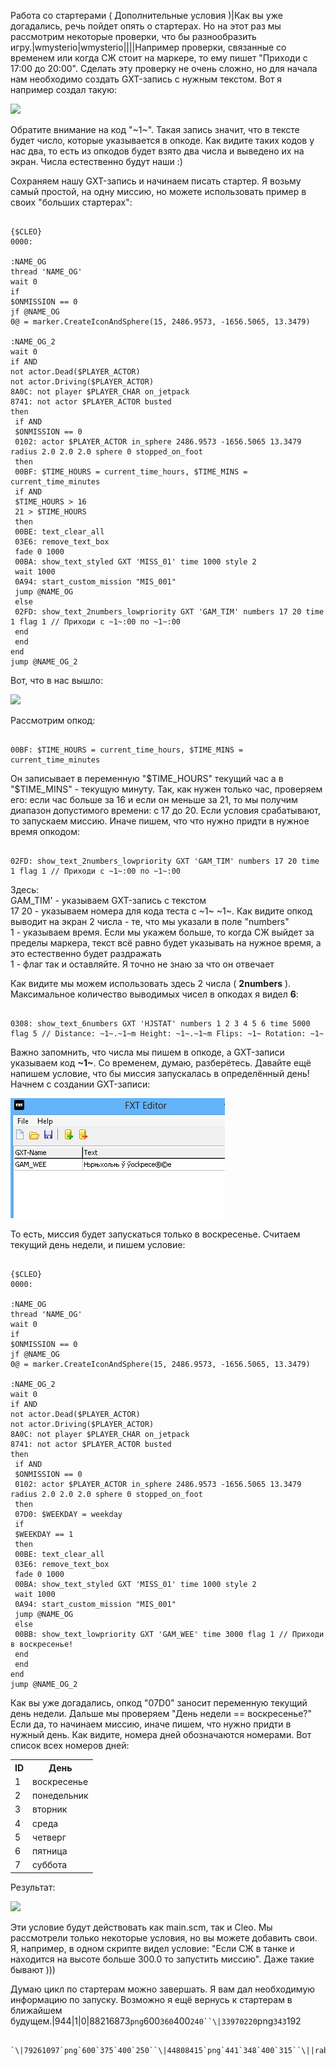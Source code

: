 Работа со стартерами ( Дополнительные условия )|Как вы уже догадались, речь пойдет опять о стартерах. Но на этот раз мы рассмотрим некоторые проверки, что бы разнообразить игру.|wmysterio|wmysterio||||Например проверки, связанные со временем или когда СЖ стоит на маркере, то ему пишет "Приходи с 17:00 до 20:00". Сделать эту проверку не очень сложно, но для начала нам необходимо создать GXT-запись с нужным текстом. Вот я например создал такую:

<!--IMG4--><img src="https://github.com/wmysterio/scm-scripting-lessons/raw/resources/_pu/0/44808415.png" /><!--IMG4-->

Обратите внимание на код "~1~". Такая запись значит, что в тексте будет число, которые указывается в опкоде. Как видите таких кодов у нас два, то есть из опкодов будет взято два числа и выведено их на экран. Числа естественно будут наши :)

Сохраняем нашу GXT-запись и начинаем писать стартер. Я возьму самый простой, на одну миссию, но можете использовать пример в своих "больших стартерах":


```

{$CLEO}
0000:

:NAME_OG
thread 'NAME_OG'
wait 0
if
$ONMISSION == 0
jf @NAME_OG
0@ = marker.CreateIconAndSphere(15, 2486.9573, -1656.5065, 13.3479)

:NAME_OG_2
wait 0
if AND
not actor.Dead($PLAYER_ACTOR)
not actor.Driving($PLAYER_ACTOR)
8A0C: not player $PLAYER_CHAR on_jetpack
8741: not actor $PLAYER_ACTOR busted
then
 if AND
 $ONMISSION == 0
 0102: actor $PLAYER_ACTOR in_sphere 2486.9573 -1656.5065 13.3479 radius 2.0 2.0 2.0 sphere 0 stopped_on_foot
 then
 00BF: $TIME_HOURS = current_time_hours, $TIME_MINS = current_time_minutes
 if AND
 $TIME_HOURS > 16
 21 > $TIME_HOURS
 then 
 00BE: text_clear_all
 03E6: remove_text_box
 fade 0 1000
 00BA: show_text_styled GXT 'MISS_01' time 1000 style 2
 wait 1000
 0A94: start_custom_mission "MIS_001"
 jump @NAME_OG
 else
 02FD: show_text_2numbers_lowpriority GXT 'GAM_TIM' numbers 17 20 time 1 flag 1 // Приходи с ~1~:00 по ~1~:00
 end
 end 
end
jump @NAME_OG_2
```



Вот, что в нас вышло:

<!--IMG1--><img src="https://github.com/wmysterio/scm-scripting-lessons/raw/resources/_pu/0/88216873.png" /><!--IMG1-->

Рассмотрим опкод:


```

00BF: $TIME_HOURS = current_time_hours, $TIME_MINS = current_time_minutes
```



Он запиcывает в переменную "$TIME_HOURS" текущий час а в "$TIME_MINS" - текущую минуту. Так, как нужен только час, проверяем его: если час больше за 16 и если он меньше за 21, то мы получим диапазон допустимого времени: с 17 до 20. Если условия срабатывают, то запускаем миссию. Иначе пишем, что что нужно придти в нужное время опкодом:


```

02FD: show_text_2numbers_lowpriority GXT 'GAM_TIM' numbers 17 20 time 1 flag 1 // Приходи с ~1~:00 по ~1~:00
```



<div class="panel panel-default">
 <div class="panel-body">
Здесь:<br>
GAM_TIM' - указываем GXT-запись с текстом<br>
17 20 - указываем номера для кода теста с ~1~ ~1~. Как видите опкод выводит на экран 2 числа - те, что мы указали в поле "numbers"<br>
1 - указываем время. Если мы укажем больше, то когда СЖ выйдет за пределы маркера, текст всё равно будет указывать на нужное время, а это естественно будет раздражать<br>
1 - флаг так и оставляйте. Я точно не знаю за что он отвечает
 </div>
</div>

Как видите мы можем использовать здесь 2 числа ( **2numbers** ). Максимальное количество выводимых чисел в опкодах я видел **6**:


```

0308: show_text_6numbers GXT 'HJSTAT' numbers 1 2 3 4 5 6 time 5000 flag 5 // Distance: ~1~.~1~m Height: ~1~.~1~m Flips: ~1~ Rotation: ~1~
```



Важно запомнить, что числа мы пишем в опкоде, а GXT-записи указываем код **~1~**. Со временем, думаю, разберётесь. Давайте ещё напишем условие, что бы миссия запускалась в определённый день! Начнем с создании GXT-записи:

<!--IMG2--><img src="/_pu/0/33970220.png" /><!--IMG2-->

То есть, миссия будет запускаться только в воскресенье. Считаем текущий день недели, и пишем условие:


```

{$CLEO}
0000:

:NAME_OG
thread 'NAME_OG'
wait 0
if
$ONMISSION == 0
jf @NAME_OG
0@ = marker.CreateIconAndSphere(15, 2486.9573, -1656.5065, 13.3479)

:NAME_OG_2
wait 0
if AND
not actor.Dead($PLAYER_ACTOR)
not actor.Driving($PLAYER_ACTOR)
8A0C: not player $PLAYER_CHAR on_jetpack
8741: not actor $PLAYER_ACTOR busted
then
 if AND
 $ONMISSION == 0
 0102: actor $PLAYER_ACTOR in_sphere 2486.9573 -1656.5065 13.3479 radius 2.0 2.0 2.0 sphere 0 stopped_on_foot
 then
 07D0: $WEEKDAY = weekday
 if
 $WEEKDAY == 1
 then 
 00BE: text_clear_all
 03E6: remove_text_box
 fade 0 1000
 00BA: show_text_styled GXT 'MISS_01' time 1000 style 2
 wait 1000
 0A94: start_custom_mission "MIS_001"
 jump @NAME_OG
 else
 00BB: show_text_lowpriority GXT 'GAM_WEE' time 3000 flag 1 // Приходи в воскресенье!
 end
 end 
end
jump @NAME_OG_2
```



Как вы уже догадались, опкод "07D0" заносит переменную текущий день недели. Дальше мы проверяем "День недели == воскресенье?" Если да, то начинаем миссию, иначе пишем, что нужно придти в нужный день. Как видите, номера дней обозначаются номерами. Вот список всех номеров дней:

<table class="table table-bordered"><tbody>
<tr><th>ID</th><th>День</th></tr>
<tr><td>1</td><td>воскресенье</td></tr>
<tr><td>2</td><td>понедельник</td></tr>
<tr><td>3</td><td>вторник</td></tr>
<tr><td>4</td><td>среда</td></tr>
<tr><td>5</td><td>четверг</td></tr>
<tr><td>6</td><td>пятница</td></tr>
<tr><td>7</td><td>суббота</td></tr>
</tbody></table>

Результат:

<!--IMG3--><img src="https://github.com/wmysterio/scm-scripting-lessons/raw/resources/_pu/0/79261097.png" /><!--IMG3-->

Эти условие будут действовать как main.scm, так и Cleo. Мы рассмотрели только некоторые условия, но вы можете добавить свои. Я, например, в одном скрипте видел условие: "Если СЖ в танке и находится на высоте больше 300.0 то запустить миссию". Даже такие бывают )))

Думаю цикл по стартерам можно завершать. Я вам дал необходимую информацию по запуску. Возможно я ещё вернусь к стартерам в ближайшем будущем.|944|1|0|88216873`png`600`360`400`240``\|33970220`png`343`192
```

`\|79261097`png`600`375`400`250``\|44808415`png`441`348`400`315``\||rabota_so_starterami_dopolnitelnye_uslovija|1499622692